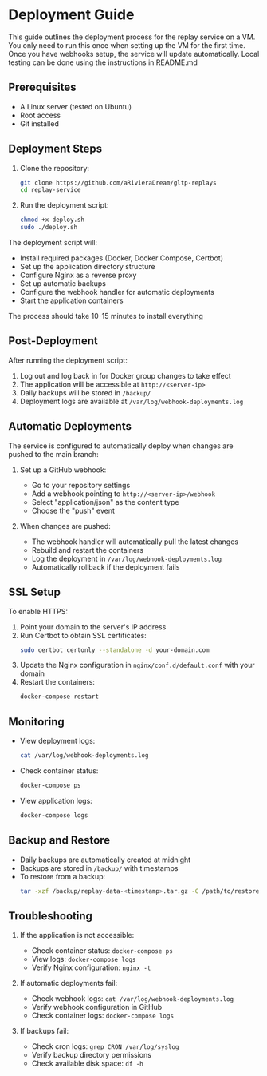 # Deployment Guide

This guide outlines the deployment process for the replay service on a VM. You only need to run this once when setting up the VM for the first time. Once you have webhooks setup, the service will update automatically. Local testing can be done using the instructions in README.md

## Prerequisites

- A Linux server (tested on Ubuntu)
- Root access
- Git installed

## Deployment Steps

1. Clone the repository:
   ```bash
   git clone https://github.com/aRivieraDream/gltp-replays
   cd replay-service
   ```

2. Run the deployment script:
   ```bash
   chmod +x deploy.sh
   sudo ./deploy.sh
   ```

The deployment script will:
- Install required packages (Docker, Docker Compose, Certbot)
- Set up the application directory structure
- Configure Nginx as a reverse proxy
- Set up automatic backups
- Configure the webhook handler for automatic deployments
- Start the application containers

The process should take 10-15 minutes to install everything

## Post-Deployment

After running the deployment script:

1. Log out and log back in for Docker group changes to take effect
2. The application will be accessible at `http://<server-ip>`
3. Daily backups will be stored in `/backup/`
4. Deployment logs are available at `/var/log/webhook-deployments.log`

## Automatic Deployments

The service is configured to automatically deploy when changes are pushed to the main branch:

1. Set up a GitHub webhook:
   - Go to your repository settings
   - Add a webhook pointing to `http://<server-ip>/webhook`
   - Select "application/json" as the content type
   - Choose the "push" event

2. When changes are pushed:
   - The webhook handler will automatically pull the latest changes
   - Rebuild and restart the containers
   - Log the deployment in `/var/log/webhook-deployments.log`
   - Automatically rollback if the deployment fails

## SSL Setup

To enable HTTPS:

1. Point your domain to the server's IP address
2. Run Certbot to obtain SSL certificates:
   ```bash
   sudo certbot certonly --standalone -d your-domain.com
   ```
3. Update the Nginx configuration in `nginx/conf.d/default.conf` with your domain
4. Restart the containers:
   ```bash
   docker-compose restart
   ```

## Monitoring

- View deployment logs:
  ```bash
  cat /var/log/webhook-deployments.log
  ```
- Check container status:
  ```bash
  docker-compose ps
  ```
- View application logs:
  ```bash
  docker-compose logs
  ```

## Backup and Restore

- Daily backups are automatically created at midnight
- Backups are stored in `/backup/` with timestamps
- To restore from a backup:
  ```bash
  tar -xzf /backup/replay-data-<timestamp>.tar.gz -C /path/to/restore
  ```

## Troubleshooting

1. If the application is not accessible:
   - Check container status: `docker-compose ps`
   - View logs: `docker-compose logs`
   - Verify Nginx configuration: `nginx -t`

2. If automatic deployments fail:
   - Check webhook logs: `cat /var/log/webhook-deployments.log`
   - Verify webhook configuration in GitHub
   - Check container logs: `docker-compose logs`

3. If backups fail:
   - Check cron logs: `grep CRON /var/log/syslog`
   - Verify backup directory permissions
   - Check available disk space: `df -h`

